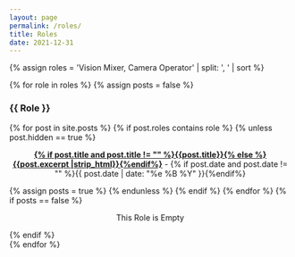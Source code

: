 ```yaml
---
layout: page
permalink: /roles/
title: Roles
date: 2021-12-31
---
```


{% assign roles = 'Vision Mixer, Camera Operator' | split: ', ' | sort %}

<div id="archives">
{% for role in roles %}
{% assign posts = false %}
  <div class="archive-group">
  <div id="#{{ role | slugize }}"></div>
  <p></p>
  <h3 style="text-transform: capitalize;" class="category-head">{{ role }}</h3>
  <a name="{{ role | slugize }}"></a>
  {% for post in site.posts %}
  {% if post.roles contains role %}
  {% unless post.hidden == true %}
  <article class="archive-item">
    <p><center><b><a href="{{ site.baseurl }}{{ post.url }}">{% if post.title and post.title != "" %}{{post.title}}{% else %}{{post.excerpt |strip_html}}{%endif%}</a></b> - {% if post.date and post.date != "" %}{{ post.date | date: "%e %B %Y" }}{%endif%}</center></p>
    </article>
    {% assign posts = true %}
  {% endunless %}
  {% endif %}
  {% endfor %}
    {% if posts == false %}
    <p style="text-align:center;">This Role is Empty</p>
    {% endif %}
  </div>
{% endfor %}
</div>
